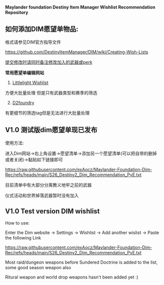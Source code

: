 **Maylander foundation Destiny Item Manager Wishlist Recommendation Repository**

## 如何添加DIM愿望单物品:

格式请参见DIM官方指导文件

https://github.com/DestinyItemManager/DIM/wiki/Creating-Wish-Lists

<ins>提交修改时请同时备注修改加入的武器或perk</ins>

**常用愿望单编辑网站**

1. [Littlelight Wishlist](http://wishlists.littlelight.club)

方便大批量处理 但是只有武器类型和赛季的筛选

2. [D2foundry](https://d2foundry.gg)

有更细节的筛选tag但是无法进行大批量处理

## V1.0 测试版dim愿望单现已发布

使用方法:

进入Dim网站->右上角设置->愿望清单->添加另一个愿望清单(可以把自带的删掉或者关闭)->黏贴如下链接即可

https://raw.githubusercontent.com/exAocz/Maylander-Foundation-Dim-Rec/refs/heads/main/S26_Destiny2_Dim_Recommendation_PvE.txt

目前清单中有大部分分离教义地牢之前的武器

仪式活动和世界掉落武器暂时没有加入

## V1.0 Test version DIM wishlist 

How to use:

Enter the Dim website -> Settings -> Wishlist -> Add another wislist -> Paste the following Link 

https://raw.githubusercontent.com/exAocz/Maylander-Foundation-Dim-Rec/refs/heads/main/S26_Destiny2_Dim_Recommendation_PvE.txt

Most raid/dungeon weapons before Sundered Doctrine is added to the list, some good season weapon also 

Ritural weapon and world drop weapons hasn't been added yet :)
